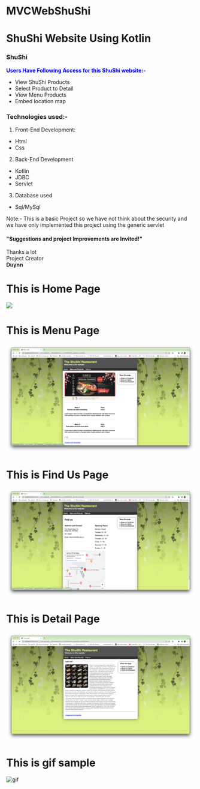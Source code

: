 # MVCWebShuShi
# ShuShi Website Using Kotlin
### ShuShi
<span style="color:blue">**Users Have Following Access for this ShuShi website:-**</span>
- View ShuShi Products
- Select Product to Detail
- View Menu Products
- Embed location map

### Technologies used:-
1. Front-End Development:
- Html
- Css

2. Back-End Development
- Kotlin
- JDBC
- Servlet

3. Database used
- Sql/MySql


Note:- This is a basic Project so we have not think about the security and we have only implemented this project using the generic servlet

#### "Suggestions and project Improvements are Invited!"

<bold>Thanks a lot</bold><br/>
Project Creator<br/>
<b>Duynn</b>

<h1>This is Home Page</h1>
<img src="screen_short/home_page.png">

<h1>This is Menu Page</h1>
<img src="screen_short/menu_page.png">

<h1>This is Find Us Page</h1>
<img src="screen_short/find_us_page.png">

<h1>This is Detail Page</h1>
<img src="screen_short/detail_page.png">

<h1>This is gif sample</h1>

![gif](mvcwebshushi.gif)

